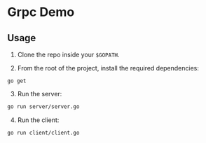 # Grpc Demo

## Usage

1. Clone the repo inside your `$GOPATH`.

2. From the root of the project, install the required dependencies:
```
go get
```

3. Run the server:
```bash
go run server/server.go
```

4. Run the client:
 ```bash
go run client/client.go
```

